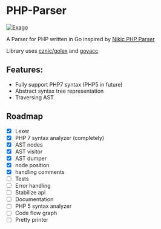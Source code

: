 <!--
  Title: PHP Parser
  Description: A Parser for PHP written in Go.
  Author: Slizov Vadim
  -->

# PHP-Parser

[![Exago](https://api.exago.io:443/badge/tests/github.com/z7zmey/php-parser)](https://exago.io/project/github.com/z7zmey/php-parser)

A Parser for PHP written in Go inspired by [Nikic PHP Parser](https://github.com/nikic/PHP-Parser)

Library uses [cznic/golex](https://github.com/cznic/golex) and [goyacc](https://godoc.org/golang.org/x/tools/cmd/goyacc)

## Features:
- Fully support PHP7 syntax (PHP5 in future)
- Abstract syntax tree representation
- Traversing AST

## Roadmap
- [X] Lexer
- [x] PHP 7 syntax analyzer (completely)
- [x] AST nodes
- [x] AST visitor
- [x] AST dumper
- [x] node position
- [x] handling comments
- [ ] Tests
- [ ] Error handling
- [ ] Stabilize api
- [ ] Documentation
- [ ] PHP 5 syntax analyzer
- [ ] Code flow graph
- [ ] Pretty printer
